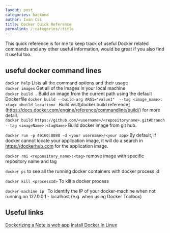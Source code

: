```yaml
---
layout: post
categories: backend
author: Ivan Cai
title: Docker Quick Reference
permalink: /:categories/:title
---
```


This quick reference is for me to keep track of useful Docker related commands and any other useful information, would be great if you also find it useful too. 

## useful docker command lines 

```docker help``` Lists all the command options and their usage  
```docker images``` Get all of the images in your local machine  
```docker build .``` Build an image from the current path using the default Dockerfile 
```docker build --build-arg ARG1="value1"  --tag <image_name>:<tag> <build_location> ```     Build visit[docker build reference]  (https://docs.docker.com/engine/reference/commandline/build/) for more detail.   
```docker build https://github.com/<username>/<repositoryname>.git#branch --tag <imageName>:<tagName>``` Build docker image from git hub.   

```docker run -p 49160:8080 -d <your username>/<your app>```  By default, if docker cannot locate your application image, it will do a search in https://dockerhub.com for the application image. 

```docker rmi <reponsitory_name>:<tag>``` remove image with specific repository name and tag  

```docker ps``` to see all the running docker containers with docker process id

```docker kill <processId>``` To kill a docker process

```docker-machine ip ``` To identify the IP of your docker-machine when not running on 127.0.0.1 - localhost (e.g. when using Docker Toolbox)

## Useful links 

[Dockerizing a Note.js web app](https://nodejs.org/en/docs/guides/nodejs-docker-webapp/)
[Install Docker In Linux](https://runnable.com/docker/install-docker-on-linux)
